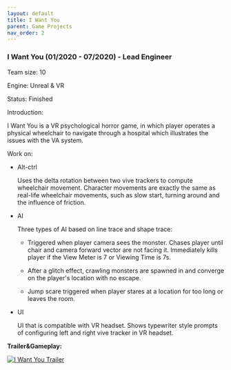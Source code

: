 ```yaml
---
layout: default
title: I Want You
parent: Game Projects
nav_order: 2
---
```


### I Want You (01/2020 - 07/2020) - Lead Engineer

Team size:		10

Engine:		Unreal & VR

Status:			Finished

Introduction:

I Want You is a VR psychological horror game, in which player operates a physical wheelchair to navigate through a hospital which illustrates the issues with the VA system.

Work on:

- Alt-ctrl

  Uses the delta rotation between two vive trackers to compute wheelchair movement. Character movements are exactly the same as real-life wheelchair movements, such as slow start, turning around and the influence of friction.

- AI

  Three types of AI based on line trace and shape trace:
  
  - Triggered when player camera sees the monster. Chases player until chair and camera forward vector are not facing it. Immediately kills player if the View Meter is 7 or Viewing Time is 7s. 
  
  - After a glitch effect, crawling monsters are spawned in and converge on the player's location with no escape.
  
  - Jump scare triggered when player stares at a location for too long or leaves the room.

- UI
  
  UI that is compatible with VR headset. Shows typewriter style prompts of configuring left and right vive tracker in VR headset.
  
    

**Trailer&Gameplay:**

  [![I Want You Trailer](https://img.youtube.com/vi/h7urEWaOKbk/0.jpg)](https://www.youtube.com/watch?v=h7urEWaOKbk)